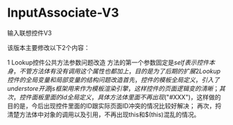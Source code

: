 # InputAssociate-V3
输入联想控件V3

该版本主要修改以下2个内容：

1 Lookup控件公共方法参数问题改造
  方法的第一个参数固定是$self表示控件本身，不管方法体有没有调用这个属性也都加上，目的是为了后期的扩展
2 Lookup控件的全局变量和局部变量的结构问题改造
  首先，控件的模板全局定义，引入了understore开源js框架用来作为模板渲染引擎，这样控件的页面逻辑变的清晰；
  其次，控件面板里面的id全局定义，具体方法体里面不再出现$("#XXX")，这样做的目的是，今后出现控件里面的ID跟实际页面ID冲突的情况比较好解决；
  再次，捋清楚方法体中对象的调用以及引用，不再出现this和$(this)混乱的情况。

